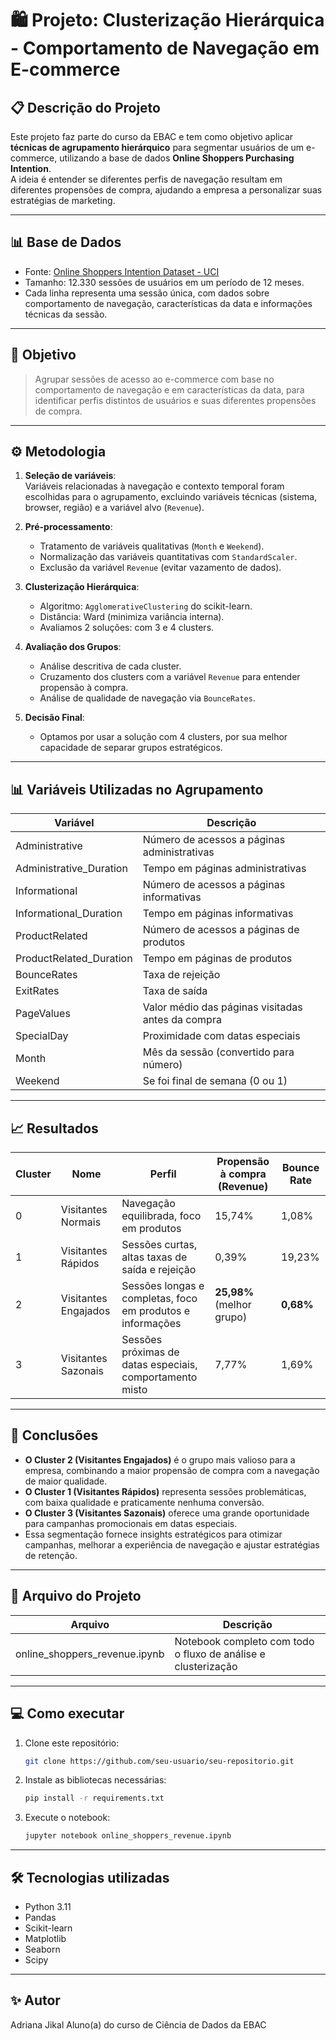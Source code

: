 # 🛍️ Projeto: Clusterização Hierárquica - Comportamento de Navegação em E-commerce

## 📋 Descrição do Projeto

Este projeto faz parte do curso da EBAC e tem como objetivo aplicar **técnicas de agrupamento hierárquico** para segmentar usuários de um e-commerce, utilizando a base de dados **Online Shoppers Purchasing Intention**.  
A ideia é entender se diferentes perfis de navegação resultam em diferentes propensões de compra, ajudando a empresa a personalizar suas estratégias de marketing.

---

## 📊 Base de Dados

- Fonte: [Online Shoppers Intention Dataset - UCI](https://archive.ics.uci.edu/ml/datasets/Online+Shoppers+Purchasing+Intention+Dataset)
- Tamanho: 12.330 sessões de usuários em um período de 12 meses.
- Cada linha representa uma sessão única, com dados sobre comportamento de navegação, características da data e informações técnicas da sessão.

---

## 🎯 Objetivo

> Agrupar sessões de acesso ao e-commerce com base no comportamento de navegação e em características da data, para identificar perfis distintos de usuários e suas diferentes propensões de compra.

---

## ⚙️ Metodologia

1. **Seleção de variáveis**:  
   Variáveis relacionadas à navegação e contexto temporal foram escolhidas para o agrupamento, excluindo variáveis técnicas (sistema, browser, região) e a variável alvo (`Revenue`).

2. **Pré-processamento**:
    - Tratamento de variáveis qualitativas (`Month` e `Weekend`).
    - Normalização das variáveis quantitativas com `StandardScaler`.
    - Exclusão da variável `Revenue` (evitar vazamento de dados).

3. **Clusterização Hierárquica**:
    - Algoritmo: `AgglomerativeClustering` do scikit-learn.
    - Distância: Ward (minimiza variância interna).
    - Avaliamos 2 soluções: com 3 e 4 clusters.

4. **Avaliação dos Grupos**:
    - Análise descritiva de cada cluster.
    - Cruzamento dos clusters com a variável `Revenue` para entender propensão à compra.
    - Análise de qualidade de navegação via `BounceRates`.

5. **Decisão Final**:
    - Optamos por usar a solução com 4 clusters, por sua melhor capacidade de separar grupos estratégicos.

---

## 📊 Variáveis Utilizadas no Agrupamento

| Variável | Descrição |
|---|---|
| Administrative | Número de acessos a páginas administrativas |
| Administrative_Duration | Tempo em páginas administrativas |
| Informational | Número de acessos a páginas informativas |
| Informational_Duration | Tempo em páginas informativas |
| ProductRelated | Número de acessos a páginas de produtos |
| ProductRelated_Duration | Tempo em páginas de produtos |
| BounceRates | Taxa de rejeição |
| ExitRates | Taxa de saída |
| PageValues | Valor médio das páginas visitadas antes da compra |
| SpecialDay | Proximidade com datas especiais |
| Month | Mês da sessão (convertido para número) |
| Weekend | Se foi final de semana (0 ou 1) |

---

## 📈 Resultados

| Cluster | Nome | Perfil | Propensão à compra (Revenue) | Bounce Rate |
|---|---|---|---|---|
| 0 | Visitantes Normais | Navegação equilibrada, foco em produtos | 15,74% | 1,08% |
| 1 | Visitantes Rápidos | Sessões curtas, altas taxas de saída e rejeição | 0,39% | 19,23% |
| 2 | Visitantes Engajados | Sessões longas e completas, foco em produtos e informações | **25,98%** (melhor grupo) | **0,68%** |
| 3 | Visitantes Sazonais | Sessões próximas de datas especiais, comportamento misto | 7,77% | 1,69% |

---

## 🚀 Conclusões

- **O Cluster 2 (Visitantes Engajados)** é o grupo mais valioso para a empresa, combinando a maior propensão de compra com a navegação de maior qualidade.
- **O Cluster 1 (Visitantes Rápidos)** representa sessões problemáticas, com baixa qualidade e praticamente nenhuma conversão.
- **O Cluster 3 (Visitantes Sazonais)** oferece uma grande oportunidade para campanhas promocionais em datas especiais.
- Essa segmentação fornece insights estratégicos para otimizar campanhas, melhorar a experiência de navegação e ajustar estratégias de retenção.

---

## 📂 Arquivo do Projeto

| Arquivo | Descrição |
|---|---|
| online_shoppers_revenue.ipynb | Notebook completo com todo o fluxo de análise e clusterização |

---

## 💻 Como executar

1. Clone este repositório:
    ```bash
    git clone https://github.com/seu-usuario/seu-repositorio.git
    ```
2. Instale as bibliotecas necessárias:
    ```bash
    pip install -r requirements.txt
    ```
3. Execute o notebook:
    ```bash
    jupyter notebook online_shoppers_revenue.ipynb
    ```
---

## 🛠️ Tecnologias utilizadas

- Python 3.11
- Pandas
- Scikit-learn
- Matplotlib
- Seaborn
- Scipy

---

## ✨ Autor
Adriana Jikal
Aluno(a) do curso de Ciência de Dados da EBAC

